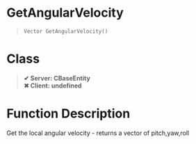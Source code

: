 # GetAngularVelocity
> `Vector GetAngularVelocity()`
# Class
> __✔ Server: CBaseEntity__  
> __✖ Client: undefined__  
# Function Description
Get the local angular velocity - returns a vector of pitch,yaw,roll
